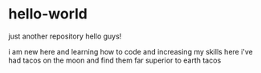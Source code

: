 # hello-world
just another repository
hello guys!

i am new here and learning how to code and increasing my skills here
i've had tacos on the moon and find them far superior to earth tacos 
